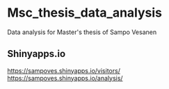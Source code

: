 # Msc_thesis_data_analysis
Data analysis for Master's thesis of Sampo Vesanen

## Shinyapps.io
https://sampoves.shinyapps.io/visitors/
https://sampoves.shinyapps.io/analysis/
